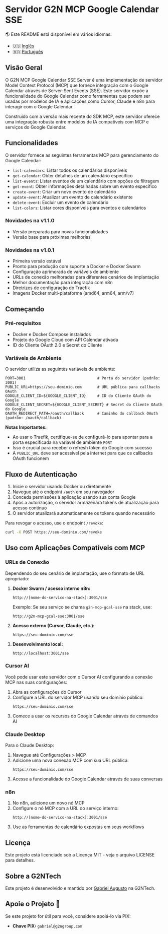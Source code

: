 # Servidor G2N MCP Google Calendar SSE

🌎 Este README está disponível em vários idiomas:
- 🇺🇸 [Inglês](README.md)
- 🇧🇷 [Português](README.pt-br.md)

## Visão Geral

O G2N MCP Google Calendar SSE Server é uma implementação de servidor Model Context Protocol (MCP) que fornece integração com o Google Calendar através de Server-Sent Events (SSE). Este servidor expõe a funcionalidade do Google Calendar como ferramentas que podem ser usadas por modelos de IA e aplicações como Cursor, Claude e n8n para interagir com o Google Calendar.

Construído com a versão mais recente do SDK MCP, este servidor oferece uma integração robusta entre modelos de IA compatíveis com MCP e serviços do Google Calendar.

## Funcionalidades

O servidor fornece as seguintes ferramentas MCP para gerenciamento do Google Calendar:

- `list-calendars`: Listar todos os calendários disponíveis
- `get-calendar`: Obter detalhes de um calendário específico
- `list-events`: Listar eventos de um calendário com opções de filtragem
- `get-event`: Obter informações detalhadas sobre um evento específico
- `create-event`: Criar um novo evento de calendário
- `update-event`: Atualizar um evento de calendário existente
- `delete-event`: Excluir um evento de calendário
- `list-colors`: Listar cores disponíveis para eventos e calendários

### Novidades na v1.1.0
- Versão preparada para novas funcionalidades
- Versão base para próximas melhorias

### Novidades na v1.0.1

- Primeira versão estável
- Pronto para produção com suporte a Docker e Docker Swarm
- Configuração aprimorada de variáveis de ambiente
- URLs de conexão melhoradas para diferentes cenários de implantação
- Melhor documentação para integração com n8n
- Diretrizes de configuração do Traefik
- Imagens Docker multi-plataforma (amd64, arm64, arm/v7)

## Começando

### Pré-requisitos

- Docker e Docker Compose instalados
- Projeto do Google Cloud com API Calendar ativada
- ID do Cliente OAuth 2.0 e Secret do Cliente

### Variáveis de Ambiente

O servidor utiliza as seguintes variáveis de ambiente:

```env
PORT=3001                                # Porta do servidor (padrão: 3001)
PUBLIC_URL=https://seu-dominio.com       # URL pública para callbacks OAuth
GOOGLE_CLIENT_ID=${GOOGLE_CLIENT_ID}     # ID do Cliente OAuth do Google
GOOGLE_CLIENT_SECRET=${GOOGLE_CLIENT_SECRET} # Secret do Cliente OAuth do Google
OAUTH_REDIRECT_PATH=/oauth/callback      # Caminho do callback OAuth (padrão: /oauth/callback)
```

**Notas Importantes:**
- Ao usar o Traefik, certifique-se de configurá-lo para apontar para a porta especificada na variável de ambiente `PORT`
- Isso é crucial para receber o refresh token do Google com sucesso
- A `PUBLIC_URL` deve ser acessível pela internet para que os callbacks OAuth funcionem

## Fluxo de Autenticação

1. Inicie o servidor usando Docker ou diretamente
2. Navegue até o endpoint `/auth` em seu navegador
3. Conceda permissões à aplicação usando sua conta Google
4. Após a autorização, o servidor armazenará tokens de atualização para acesso contínuo
5. O servidor atualizará automaticamente os tokens quando necessário

Para revogar o acesso, use o endpoint `/revoke`:
```bash
curl -X POST https://seu-dominio.com/revoke
```

## Uso com Aplicações Compatíveis com MCP

### URLs de Conexão

Dependendo do seu cenário de implantação, use o formato de URL apropriado:

1. **Docker Swarm / acesso interno n8n:**
   ```
   http://[nome-do-servico-na-stack]:3001/sse
   ```
   Exemplo: Se seu serviço se chama `g2n-mcp-gcal-sse` na stack, use:
   ```
   http://g2n-mcp-gcal-sse:3001/sse
   ```

2. **Acesso externo (Cursor, Claude, etc.):**
   ```
   https://seu-dominio.com/sse
   ```

3. **Desenvolvimento local:**
   ```
   http://localhost:3001/sse
   ```

### Cursor AI

Você pode usar este servidor com o Cursor AI configurando a conexão MCP nas suas configurações:

1. Abra as configurações do Cursor
2. Configure a URL do servidor MCP usando seu domínio público:
   ```
   https://seu-dominio.com/sse
   ```
3. Comece a usar os recursos do Google Calendar através de comandos AI

### Claude Desktop

Para o Claude Desktop:

1. Navegue até Configurações > MCP
2. Adicione uma nova conexão MCP com sua URL pública:
   ```
   https://seu-dominio.com/sse
   ```
3. Acesse a funcionalidade do Google Calendar através de suas conversas

### n8n

1. No n8n, adicione um novo nó MCP
2. Configure o nó MCP com a URL do serviço interno:
   ```
   http://[nome-do-servico-na-stack]:3001/sse
   ```
3. Use as ferramentas de calendário expostas em seus workflows

## Licença

Este projeto está licenciado sob a Licença MIT - veja o arquivo LICENSE para detalhes.

## Sobre a G2NTech

Este projeto é desenvolvido e mantido por [Gabriel Augusto](https://github.com/oaugustosgabriel) na G2NTech.

## Apoie o Projeto 💜

Se este projeto for útil para você, considere apoiá-lo via PIX:
- **Chave PIX:** `gabriel@g2ngroup.com`
